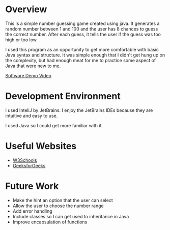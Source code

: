 # Overview

This is a simple number guessing game created using java. It generates a random number between 1 and 100 and the user has 8 chances to guess the correct number. After each guess, it tells the user if the guess was too high or too low. 

I used this program as an opportunity to get more comfortable with basic Java syntax and structure. It was simple enough that I didn't get hung up on the complexity, but had enough meat for me to practice some aspect of Java that were new to me.

[Software Demo Video](https://youtu.be/rnnNarJh7kM)

# Development Environment

I used InteliJ by JetBrains. I enjoy the JetBrains IDEs because they are intuitive and easy to use. 

I used Java so I could get more familiar with it.

# Useful Websites

- [W3Schools](https://www.w3schools.com/java/default.asp)
- [GeeksforGeeks](https://www.geeksforgeeks.org/java/?ref=outind)

# Future Work

- Make the hint an option that the user can select
- Allow the user to choose the number range
- Add error handling
- Include classes so I can get used to inheritance in Java
- Improve encapsulation of functions
